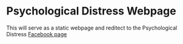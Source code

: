 # Psychological Distress Webpage

This will serve as a static webpage and reditect to the Psychological Distress 
[Facebook page](https://www.facebook.com/Psychological-Distress-534852150047956)
